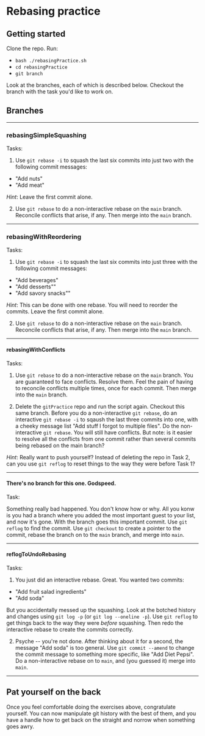 # Rebasing practice

## Getting started

Clone the repo.
Run: 
- `bash ./rebasingPractice.sh`
- `cd rebasingPractice`
- `git branch`

Look at the branches, each of which is described below. Checkout the branch with the task you'd like to work on.

## Branches

-----

### rebasingSimpleSquashing

Tasks:

1. Use `git rebase -i` to squash the last six commits into just two with the following commit messages:
- "Add nuts"
- "Add meat"

*Hint*: Leave the first commit alone.

2. Use `git rebase` to do a non-interactive rebase on the `main` branch. Reconcile conflicts that arise, if any. Then merge into the `main` branch.

-----

### rebasingWithReordering

Tasks:

1. Use `git rebase -i` to squash the last six commits into just three with the following commit messages:
- "Add beverages"
- "Add desserts""
- "Add savory snacks""

*Hint*: This can be done with one rebase. You will need to reorder the commits. Leave the first commit alone.

2. Use `git rebase` to do a non-interactive rebase on the `main` branch. Reconcile conflicts that arise, if any. Then merge into the `main` branch.

-----

#### rebasingWithConflicts

Tasks:

1. Use `git rebase` to do a non-interactive rebase on the `main` branch. You are guaranteed to face conflicts. Resolve them. Feel the pain of having to reconcile conflicts multiple times, once for each commit. Then merge into the `main` branch.

2. Delete the `gitPractice` repo and run the script again. Checkout this same branch. Before you do a non-interactive `git rebase`, do an interactive `git rebase -i` to sqaush the last three commits into one, with a cheeky message list "Add stuff I forgot to multiple files". Do the non-interactive `git rebase`. You will still have conflicts. But note: is it easier to resolve all the conflicts from one commit rather than several commits being rebased on the main branch?

*Hint*: Really want to push yourself? Instead of deleting the repo in Task 2, can you use `git reflog` to reset things to the way they were before Task 1?

-----

#### There's no branch for this one. Godspeed.

Task:

Something really bad happened. You don't know how or why. All you konw is you had a branch where you added the most important guest to your list, and now it's gone. With the branch goes this important commit. Use `git reflog` to find the commit. Use `git checkout` to create a pointer to the commit, rebase the branch on to the `main` branch, and merge into `main`.

-----

#### reflogToUndoRebasing

Tasks:

1) You just did an interactive rebase. Great. You wanted two commits:

- "Add fruit salad ingredients"
- "Add soda"

But you accidentally messed up the squashing. Look at the botched history and changes using `git log -p` (or `git log --oneline -p`). Use `git reflog` to get things back to the way they were *before* squashing. Then redo the interactive rebase to create the commits correctly. 

2) Psyche -- you're not done. After thinking about it for a second, the message "Add soda" is too general. Use `git commit --amend` to change the commit message to something more specific, like "Add Diet Pepsi".
Do a non-interactive rebase on to `main`, and (you guessed it) merge into `main`.

-----

## Pat yourself on the back

Once you feel comfortable doing the exercises above, congratulate yourself. You can now manipulate git history with the best of them, and you have a handle how to get back on the straight and norrow when something goes awry.
